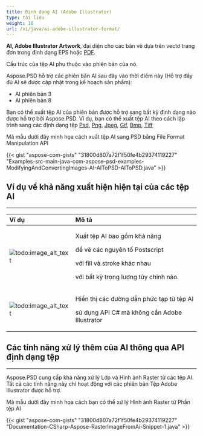 ```yaml
---
title: Định dạng AI (Adobe Illustrator)
type: tài liệu
weight: 10
url: /vi/java/ai-adobe-illustrator-format/
---
```


**AI, Adobe Illustrator Artwork**, đại diện cho các bản vẽ dựa trên vectơ trang đơn trong định dạng EPS hoặc [PDF](https://wiki.fileformat.com/view/pdf/).

Cấu trúc của tệp AI phụ thuộc vào phiên bản của nó.

Aspose.PSD hỗ trợ các phiên bản AI sau đây vào thời điểm này (Hỗ trợ đầy đủ AI sẽ được cập nhật trong kế hoạch sản phẩm):

- AI phiên bản 3
- AI phiên bản 8

Bạn có thể xuất tệp AI của phiên bản được hỗ trợ sang bất kỳ định dạng nào được hỗ trợ bởi Aspose.PSD. Ví dụ, bạn có thể xuất tệp AI theo cách lập trình sang các định dạng tệp [Psd](https://wiki.fileformat.com/image/psd/), [Png](https://wiki.fileformat.com/image/png/), [Jpeg](https://wiki.fileformat.com/image/jpeg/), [Gif](https://wiki.fileformat.com/image/gif/), [Bmp](https://wiki.fileformat.com/image/bmp/), [Tiff ](https://wiki.fileformat.com/image/tiff)

Mã mẫu dưới đây minh họa cách xuất tệp AI sang PSD bằng File Format Manipulation API

{{< gist "aspose-com-gists" "31800d807a72f1f50fe4b29374119227" "Examples-src-main-java-com-aspose-psd-examples-ModifyingAndConvertingImages-AI-AIToPSD-AIToPSD.java" >}}


## **Ví dụ về khả năng xuất hiện hiện tại của các tệp AI**
-----

|**Ví dụ**|**Mô tả**|
| :- | :- |
|![todo:image_alt_text](/download/attachments/105284081/1134427704)|<p>Xuất tệp AI bao gồm khả năng</p><p>để vẽ các nguyên tố Postscript</p><p>với fill và stroke khác nhau</p><p>với bất kỳ trọng lượng tùy chỉnh nào.</p>|
|![todo:image_alt_text](/download/attachments/105284081/53059531)|<p>Hiển thị các đường dẫn phức tạp từ tệp AI</p><p>sử dụng API C# mà không cần Adobe Illustrator</p>|

## **Các tính năng xử lý thêm của AI thông qua API định dạng tệp**
-----

Aspose.PSD cung cấp khả năng xử lý Lớp và Hình ảnh Raster từ các tệp AI. Tất cả các tính năng này chỉ hoạt động với các phiên bản Tệp Adobe Illustrator được hỗ trợ.

Mã mẫu dưới đây minh họa cách bạn có thể xử lý Hình ảnh Raster từ Phần tệp AI

{{< gist "aspose-com-gists" "31800d807a72f1f50fe4b29374119227" "Documentation-CSharp-Aspose-RasterImageFromAi-Snippet-1.java" >}}
